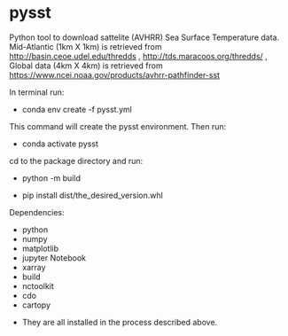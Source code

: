 # pysst
Python tool to download sattelite (AVHRR) Sea Surface Temperature data. 
Mid-Atlantic (1km X 1km) is retrieved from http://basin.ceoe.udel.edu/thredds ,  http://tds.maracoos.org/thredds/ , 
Global data (4km X 4km) is retrieved from https://www.ncei.noaa.gov/products/avhrr-pathfinder-sst 

In terminal run:

- conda env create -f pysst.yml

This command will create the pysst environment. Then run:

- conda activate pysst

cd to the package directory and run:

- python -m build

- pip install dist/the_desired_version.whl



Dependencies:
- python
- numpy
- matplotlib
- jupyter Notebook
- xarray
- build
- nctoolkit
- cdo
- cartopy

* They are all installed in the process described above.
